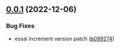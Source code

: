 ## [0.0.1](https://github.com/frdemoulin/semantic-versioning/compare/v0.0.0...v0.0.1) (2022-12-06)


### Bug Fixes

* essai increment version patch ([b099274](https://github.com/frdemoulin/semantic-versioning/commit/b0992742f9623d9be554c1bdc725f61717f55728))
